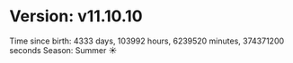 # Version: v11.10.10
Time since birth: 4333 days, 103992 hours, 6239520 minutes, 374371200 seconds
Season: Summer ☀️
